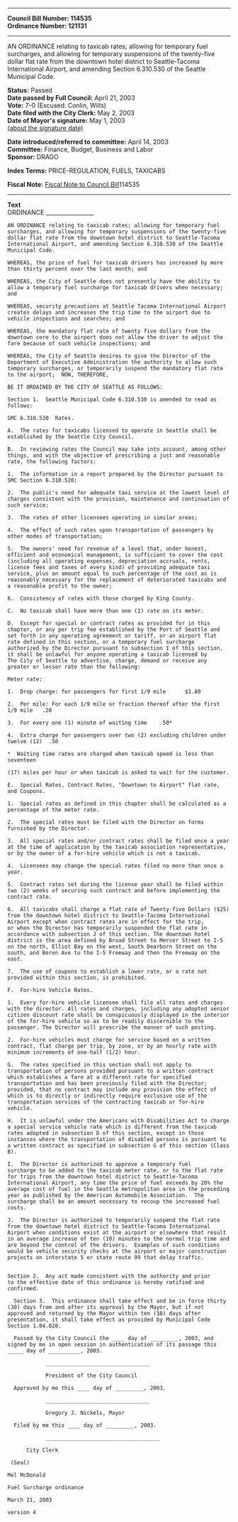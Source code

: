 * * * * *  
  
**Council Bill Number: [](#h0)[](#h2)114535**   
**Ordinance Number: 121131**  
  
* * * * *  
  
AN ORDINANCE relating to taxicab rates; allowing for temporary fuel surcharges, and allowing for temporary suspensions of the twenty-five dollar flat rate from the downtown hotel district to Seattle-Tacoma International Airport, and amending Section 6.310.530 of the Seattle Municipal Code.  
  
**Status:** Passed   
**Date passed by Full Council:** April 21, 2003   
**Vote:** 7-0 (Excused: Conlin, Wills)   
**Date filed with the City Clerk:** May 2, 2003   
**Date of Mayor's signature:** May 1, 2003   
[(about the signature date)](/~public/approvaldate.htm)   
  
  
**Date introduced/referred to committee:** April 14, 2003   
**Committee:** Finance, Budget, Business and Labor   
**Sponsor:** DRAGO   
  
**Index Terms:** PRICE-REGULATION, FUELS, TAXICABS  
  
**Fiscal Note:** [Fiscal Note to Council Bill](http://clerk.seattle.gov/~public/fnote/114535.htm)[](#h1)[](#h3)114535  
  
* * * * *  
  
**Text**  
    ORDINANCE _________________  
  
    AN ORDINANCE relating to taxicab rates; allowing for temporary fuel  
    surcharges, and allowing for temporary suspensions of the twenty-five  
    dollar flat rate from the downtown hotel district to Seattle-Tacoma  
    International Airport, and amending Section 6.310.530 of the Seattle  
    Municipal Code.  
  
    WHEREAS, the price of fuel for taxicab drivers has increased by more  
    than thirty percent over the last month; and  
  
    WHEREAS, the City of Seattle does not presently have the ability to  
    allow a temporary fuel surcharge for taxicab drivers when necessary;  
    and  
  
    WHEREAS, security precautions at Seattle Tacoma International Airport  
    creates delays and increases the trip time to the airport due to  
    vehicle inspections and searches; and  
  
    WHEREAS, the mandatory flat rate of twenty five dollars from the  
    downtown core to the airport does not allow the driver to adjust the  
    fare because of such vehicle inspections; and  
  
    WHEREAS, the City of Seattle desires to give the Director of the  
    Department of Executive Administration the authority to allow such  
    temporary surcharges, or temporarily suspend the mandatory flat rate  
    to the airport;  NOW, THEREFORE,  
  
    BE IT ORDAINED BY THE CITY OF SEATTLE AS FOLLOWS:  
  
    Section 1.  Seattle Municipal Code 6.310.530 is amended to read as  
    follows:  
  
    SMC 6.310.530  Rates.  
  
    A.  The rates for taxicabs licensed to operate in Seattle shall be  
    established by the Seattle City Council.  
  
    B.  In reviewing rates the Council may take into account, among other  
    things, and with the objective of prescribing a just and reasonable  
    rate, the following factors:  
  
    1.  The information in a report prepared by the Director pursuant to  
    SMC Section 6.310.520;  
  
    2.  The public's need for adequate taxi service at the lowest level of  
    charges consistent with the provision, maintenance and continuation of  
    such service;  
  
    3.  The rates of other licensees operating in similar areas;  
  
    4.  The effect of such rates upon transportation of passengers by  
    other modes of transportation;  
  
    5.  The owners' need for revenue of a level that, under honest,  
    efficient and economical management, is sufficient to cover the cost  
    (including all operating expenses, depreciation accruals, rents,  
    license fees and taxes of every kind) of providing adequate taxi  
    service, plus an amount equal to such percentage of the cost as is  
    reasonably necessary for the replacement of deteriorated taxicabs and  
    a reasonable profit to the owner;  
  
    6.  Consistency of rates with those charged by King County.  
  
    C.  No taxicab shall have more than one (1) rate on its meter.  
  
    D.  Except for special or contract rates as provided for in this  
    chapter, or any per trip fee established by the Port of Seattle and  
    set forth in any operating agreement or tariff, or an airport flat  
    rate defined in this section, or a temporary fuel surcharge  
    authorized by the Director pursuant to subsection I of this section,  
    it shall be unlawful for anyone operating a taxicab licensed by  
    The City of Seattle to advertise, charge, demand or receive any  
    greater or lesser rate than the following:  
  
    Meter rate:  
  
    1.  Drop charge: for passengers for first 1/9 mile      $1.80  
  
    2.  Per mile: For each 1/9 mile or fraction thereof after the first  
    1/9 mile   .20  
  
    3.  For every one (1) minute of waiting time    .50*  
  
    4.  Extra charge for passengers over two (2) excluding children under  
    twelve (12)  .50  
  
    *  Waiting time rates are charged when taxicab speed is less than  
    seventeen  
  
    (17) miles per hour or when taxicab is asked to wait for the customer.  
  
    E.  Special Rates, Contract Rates, "Downtown to Airport" flat rate,  
    and Coupons.  
  
    1.  Special rates as defined in this chapter shall be calculated as a  
    percentage of the meter rate.  
  
    2.  The special rates must be filed with the Director on forms  
    furnished by the Director.  
  
    3.  All special rates and/or contract rates shall be filed once a year  
    at the time of application by the taxicab association representative,  
    or by the owner of a for-hire vehicle which is not a taxicab.  
  
    4.  Licensees may change the special rates filed no more than once a  
    year.  
  
    5.  Contract rates set during the license year shall be filed within  
    two (2) weeks of securing such contract and before implementing the  
    contract rate.  
  
    6.  All taxicabs shall charge a flat rate of Twenty-five Dollars ($25)  
    from the downtown hotel district to Seattle-Tacoma International  
    Airport except when contract rates are in effect for the trip,  
    or when the Director has temporarily suspended the flat rate in  
    accordance with subsection J of this section. The downtown hotel  
    district is the area defined by Broad Street to Mercer Street to I-5  
    on the north, Elliot Bay on the west, South Dearborn Street on the  
    south, and Boren Ave to the I-5 Freeway and then the Freeway on the  
    east.  
  
    7.  The use of coupons to establish a lower rate, or a rate not  
    provided within this section, is prohibited.  
  
    F.  For-hire Vehicle Rates.  
  
    1.  Every for-hire vehicle licensee shall file all rates and charges  
    with the director. All rates and charges, including any adopted senior  
    citizen discount rate shall be conspicuously displayed in the interior  
    of the for-hire vehicle so as to be readily discernible to the  
    passenger. The Director will prescribe the manner of such posting.  
  
    2.  For-hire vehicles must charge for service based on a written  
    contract, flat charge per trip, by zone, or by an hourly rate with  
    minimum increments of one-half (1/2) hour.  
  
    G.  The rates specified in this section shall not apply to  
    transportation of persons provided pursuant to a written contract  
    which establishes a fare at a different rate for specified  
    transportation and has been previously filed with the Director;  
    provided, that no contract may include any provision the effect of  
    which is to directly or indirectly require exclusive use of the  
    transportation services of the contracting taxicab or for-hire  
    vehicle.  
  
    H.  It is unlawful under the Americans with Disabilities Act to charge  
    a special service vehicle rate which is different from the taxicab  
    rates adopted in subsection D of this section, except in those  
    instances where the transportation of disabled persons is pursuant to  
    a written contract as specified in subsection G of this section (Class  
    B).  
  
    I.  The Director is authorized to approve a temporary fuel  
    surcharge to be added to the taxicab meter rate, or to the flat rate  
    for trips from the downtown hotel district to Seattle-Tacoma  
    International Airport, any time the price of fuel exceeds by 20% the  
    average cost of fuel in the Seattle metropolitan area in the preceding  
    year as published by the American Automobile Association.  The  
    surcharge shall be an amount necessary to recoup the increased fuel  
    costs.  
  
    J.  The Director is authorized to temporarily suspend the flat rate  
    from the downtown hotel district to Seattle-Tacoma International  
    Airport when conditions exist at the airport or elsewhere that result  
    in an average increase of ten (10) minutes to the normal trip time and  
    are beyond the control of the drivers.  Examples of such conditions  
    would be vehicle security checks at the airport or major construction  
    projects on interstate 5 or state route 99 that delay traffic.  
  
  
    Section 2.  Any act made consistent with the authority and prior  
    to the effective date of this ordinance is hereby ratified and  
    confirmed.  
  
      Section 3.  This ordinance shall take effect and be in force thirty  
    (30) days from and after its approval by the Mayor, but if not  
    approved and returned by the Mayor within ten (10) days after  
    presentation, it shall take effect as provided by Municipal Code  
    Section 1.04.020.  
  
      Passed by the City Council the ____ day of _________, 2003, and  
    signed by me in open session in authentication of its passage this  
    _____ day of __________, 2003.  
  
                _________________________________  
  
                President of the City Council  
  
      Approved by me this ____ day of _________, 2003.  
  
                _________________________________  
  
                Gregory J. Nickels, Mayor  
  
      Filed by me this ____ day of _________, 2003.  
  
                ____________________________________  
  
          City Clerk  
  
     (Seal)  
  
    Mel McDonald  
  
    Fuel Surcharge ordinance  
  
    March 21, 2003  
  
    version 4  
